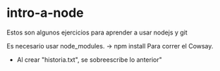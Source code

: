 # intro-a-node
Estos son algunos ejercicios para aprender a usar nodejs y git

Es necesario usar node_modules. -> npm install
Para correr el Cowsay.

- Al crear "historia.txt", se sobreescribe lo anterior" 
